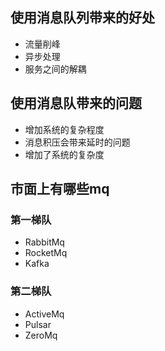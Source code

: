 ## 使用消息队列带来的好处

* 流量削峰
* 异步处理
* 服务之间的解耦

## 使用消息队带来的问题

* 增加系统的复杂程度
* 消息积压会带来延时的问题
* 增加了系统的复杂度

## 市面上有哪些mq
### 第一梯队

* RabbitMq
* RocketMq
* Kafka

### 第二梯队

* ActiveMq
* Pulsar
* ZeroMq

